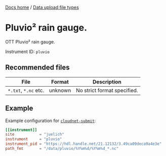 [Docs home](https://docs.cloudnet.fmi.fi) / [Data upload file types](../api/upload-file-types.md)

# Pluvio² rain gauge.

OTT Pluvio² rain gauge.

Instrument ID: `pluvio`

## Recommended files

| File                 | Format  | Description                 |
| -------------------- | ------- | --------------------------- |
| `*.txt`, `*.nc` etc. | unknown | No strict format specified. |

## Example

Example configuration for [`cloudnet-submit`](https://github.com/actris-cloudnet/cloudnet-submit):

```toml
[[instrument]]
site           = "juelich"
instrument     = "pluvio"
instrument_pid = "https://hdl.handle.net/21.12132/3.49ca09deca9a4e3e"
path_fmt       = "/data/pluvio/%Y%m%d/%Y%m%d_*.nc"
```
